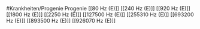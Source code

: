 #Krankheiten/Progenie
Progenie
[[80 Hz (E)]]
[[240 Hz (E)]]
[[920 Hz (E)]]
[[1800 Hz (E)]]
[[2250 Hz (E)]]
[[127500 Hz (E)]]
[[255310 Hz (E)]]
[[693200 Hz (E)]]
[[893500 Hz (E)]]
[[926070 Hz (E)]]